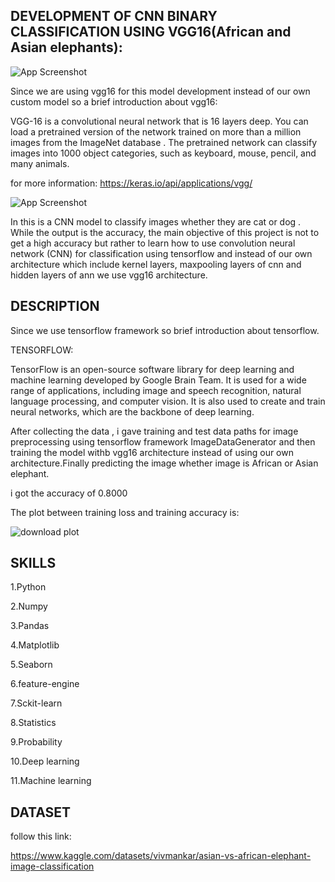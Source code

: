 ## DEVELOPMENT OF CNN BINARY CLASSIFICATION USING VGG16(African and Asian elephants):
![App Screenshot](https://news.cgtn.com/news/78637a4e7841544e3549544f7963544d35497a4e31457a6333566d54/img/af79f91c6f5946639f690c5efaefef42/af79f91c6f5946639f690c5efaefef42.png)


Since we are using vgg16 for this model development instead of our own custom model 
so a brief introduction about vgg16:


VGG-16 is a convolutional neural network that is 16 layers deep. You can load a pretrained version of the network trained on more than a million images from the ImageNet database . The pretrained network can classify images into 1000 object categories, such as keyboard, mouse, pencil, and many animals.

for more information:
https://keras.io/api/applications/vgg/


![App Screenshot](https://media.geeksforgeeks.org/wp-content/uploads/20200219152327/conv-layers-vgg16.jpg)

In this is a  CNN model to classify images whether they are cat or dog . While the output is the accuracy, the main objective of this project is not to get a high accuracy but rather to learn how to use convolution neural network (CNN) for classification using tensorflow and instead of our own architecture which include kernel layers,
maxpooling layers of cnn and hidden layers of ann we use vgg16 architecture.











## DESCRIPTION





Since we use tensorflow framework so brief introduction about tensorflow.

TENSORFLOW:

TensorFlow is an open-source software library for deep learning and machine learning developed by Google Brain Team. It is used for a wide range of applications, including image and speech recognition, natural language processing, and computer vision. It is also used to create and train neural networks, which are the backbone of deep learning.


After collecting the data , i gave training and test data paths for image preprocessing using tensorflow framework ImageDataGenerator and then training the model withb vgg16 architecture instead of using our own architecture.Finally predicting the image whether image is African or Asian elephant.

i got the accuracy of 0.8000


The plot between training loss and training accuracy is:


![download plot](https://user-images.githubusercontent.com/114558376/218357699-46e69189-7f3d-4e86-8e21-aab722c47cdb.png)







 

 





## SKILLS

1.Python

2.Numpy

3.Pandas

4.Matplotlib

5.Seaborn

6.feature-engine

7.Sckit-learn

8.Statistics

9.Probability

10.Deep learning

11.Machine learning
## DATASET

follow this link:

 https://www.kaggle.com/datasets/vivmankar/asian-vs-african-elephant-image-classification
